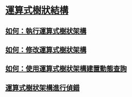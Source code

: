 # [運算式樹狀結構](index.md)
## [如何：執行運算式樹狀架構](how-to-execute-expression-trees.md)
## [如何：修改運算式樹狀架構](how-to-modify-expression-trees.md)
## [如何：使用運算式樹狀架構建置動態查詢](how-to-use-expression-trees-to-build-dynamic-queries.md)
## [運算式樹狀架構進行偵錯](debugging-expression-trees-in-visual-studio.md)
